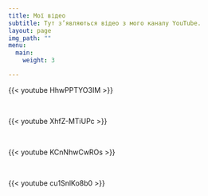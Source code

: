 ```yaml
---
title: Мої відео
subtitle: Тут з’являються відео з мого каналу YouTube.
layout: page
img_path: ""
menu:
  main:
    weight: 3

---
```

{{< youtube HhwPPTYO3IM >}}
<br>

<br>

{{< youtube XhfZ-MTiUPc >}}
<br>

<br>

{{< youtube KCnNhwCwROs >}}
<br>

<br>

{{< youtube cu1SnlKo8b0 >}}